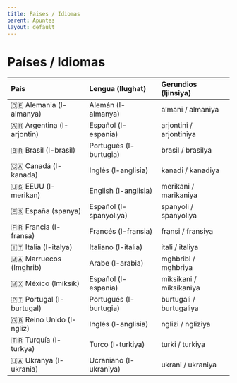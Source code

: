 ```yaml
---
title: Paises / Idiomas
parent: Apuntes
layout: default
---
```


# Países / Idiomas

| País                        | Lengua (llughat)       | Gerundios (ljinsiya)    |
|:----------------------------|:-----------------------|:------------------------|
| 🇩🇪 Alemania (l-almanya)   | Alemán (l-almanya)     | almani / almaniya       |
| 🇦🇷 Argentina (l-arjontin) | Español (l-espania)    | arjontini / arjontiniya |
| 🇧🇷 Brasil (l-brasil)      | Portugués (l-burtugia) | brasil / brasilya       |
| 🇨🇦 Canadá (l-kanada)      | Inglés (l-anglisia)    | kanadi / kanadiya       |
| 🇺🇸 EEUU (l-merikan)       | English (l-anglisia)   | merikani / marikaniya   |
| 🇪🇸 España (spanya)        | Español (l-spanyoliya) | spanyoli / spanyoliya   |
| 🇫🇷 Francia (l-fransa)     | Francés (l-fransia)    | fransi / fransiya       |
| 🇮🇹 Italia (l-italya)      | Italiano (l-italia)    | itali / italiya         |
| 🇲🇦 Marruecos (lmghrib)    | Arabe (l-arabia)       | mghbribi / mghbriya     |
| 🇲🇽 México (lmiksik)       | Español (l-espania)    | miksikani / miksikaniya |
| 🇵🇹 Portugal (l-burtugal)  | Portugués (l-burtugia) | burtugali / burtugaliya |
| 🇬🇧 Reino Unido (l-ngliz)  | Inglés (l-anglisia)    | nglizi / ngliziya       |
| 🇹🇷 Turquía (l-turkya)     | Turco (l-turkiya)      | turki / turkiya         |
| 🇺🇦 Ukranya (l-ukrania)    | Ucraniano (l-ukraniya) | ukrani / ukraniya       |






